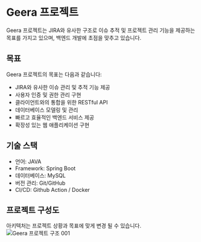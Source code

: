 # Geera 프로젝트

Geera 프로젝트는 JIRA와 유사한 구조로 이슈 추적 및 프로젝트 관리 기능을 제공하는 목표를 가지고 있으며, 백엔드 개발에 초점을 맞추고 있습니다.

## 목표

Geera 프로젝트의 목표는 다음과 같습니다:

- JIRA와 유사한 이슈 관리 및 추적 기능 제공
- 사용자 인증 및 권한 관리 구현
- 클라이언트와의 통합을 위한 RESTful API
- 데이터베이스 모델링 및 관리
- 빠르고 효율적인 백엔드 서비스 제공
- 확장성 있는 웹 애플리케이션 구현

## 기술 스택

- 언어: JAVA
- Framework: Spring Boot
- 데이터베이스: MySQL
- 버전 관리: Git/GitHub
- CI/CD: Github Action / Docker

## 프로젝트 구성도

아키텍처는 프로젝트 상황과 목표에 맞게 변경 될 수 있습니다.
![Geera 프로젝트 구조 001](https://github.com/f-lab-edu/geera/assets/62599371/863610f9-75bd-4268-b67d-1854d21993c1)

